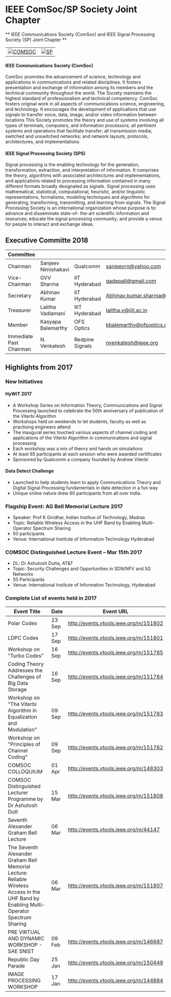 # IEEE ComSoc/SP Society Joint Chapter

** IEEE Communications Society (ComSoc) and IEEE Signal Processing Society (SP) Joint Chapter **

|                                                                  |                           |
|------------------------------------------------------------------|---------------------------
|[![COMSOC](/media/chapters/comsoc-logo.png)](/chapters/comsoc-sp/comsoc-sp.md)|[![SP](/media/chapters/sps-logo.jpg)](/chapters/comsoc-sp/comsoc-sp.md) |

#### IEEE Communications Society (ComSoc)

ComSoc promotes the advancement of science, technology and applications in
communications and related disciplines. It fosters presentation and exchange of
information among its members and the technical community throughout the world.
The Society maintains the highest standard of professionalism and technical
competency.
ComSoc fosters original work in all aspects of communications science, engineering,
and technology. It encourages the development of applications that use signals to
transfer voice, data, image, and/or video information between locations
This Society promotes the theory and use of systems involving all types of terminals,
computers, and information processors; all pertinent systems and operations that
facilitate transfer; all transmission media; switched and unswitched networks; and
network layouts, protocols, architectures, and implementations

#### IEEE Signal Processing Society (SPS)

Signal processing is the enabling technology for the generation, transformation,
extraction, and interpretation of information. It comprises the theory, algorithms with
associated architectures and implementations, and applications related to processing
information contained in many different formats broadly designated as signals. Signal
processing uses mathematical, statistical, computational, heuristic, and/or linguistic
representations, formalisms, modeling techniques and algorithms for generating,
transforming, transmitting, and learning from signals.
The Signal Processing Society is an international organization whose purpose is to:
advance and disseminate state-of- the-art scientific information and resources; educate
the signal processing community; and provide a venue for people to interact and
exchange ideas.

## Executive Committe 2018

Committee     |                      |               |                     |           |
|:------------|:---------------------|:--------------|:--------------------|:----------|
|Chairman     |Sanjeev Nimishakavi   |Qualcomm       |sanjeevrn@yahoo.com   |M 80250684|
|Vice-Chairman|GVV Sharma            |IIT Hyderabad  |gadepall@gmail.com    |M 90539415|
|Secretary    |Abhinav Kumar         |IIT Hyderabad  |Abhinav.kumar.sharma@gmail.com   |M 80358261|
|Treasurer    |Lalitha Vadlamani     |IIIT Hyderabad |lalitha.v@iiit.ac.in  |M 92293689|
|Member       |Kasyapa Balemarthy    |OFS Optics     |kbalemarthy@ofsoptics.com |M 90286547|
|Immediate Past Chairman|N. Venkatesh|Redpine Signals|nvenkatesh@ieee.org|SM 41506407|


## Highlights from 2017

### New Initiatives

#### HyWIT 2017

- A Workshop Series on Information Theory, Communications and Signal Processing launched to celebrate the 50th anniversary of publication of the Viterbi Algorithm
- Workshops held on weekends to let students, faculty as well as practising engineers attend
- The inaugural series touched various aspects of channel coding and applications of the Viterbi Algorithm in communications and signal processing
- Each workshop was a mix of theory and hands on simulations
- At least 65 participants at each session who were awarded certificates
- Sponsored by Qualcomm a company founded by Andrew Viterbi

#### Data Detect Challenge

- Launched to help students learn to apply Communications Theory and Digital Signal Processing fundamentals in data detection in a fun way
- Unique online nature drew 60 participants from all over India.

### Flagship Event: AG Bell Memorial Lecture 2017

- Speaker: Prof K Giridhar, Indian Institue of Technology, Madras
- Topic: Reliable Wireless Access in the UHF Band by Enabling Multi-Operator Spectrum Sharing
- 50 participants
- Venue: International Institute of Information Technology Hyderabad

### COMSOC Distinguished Lecture Event – Mar 15th 2017

- DL: Dr Ashutosh Dutta, AT&T
- Topic: Security Challenges and Opportunities in SDN/NFV and 5G Networks
- 50 Participants
- Venue: International Institute of Information Technology, Hyderabad

### Complete List of events held in 2017

Event Title                 |Date     |Event URL   |
|---------------------------|---------------|------------|
|Polar Codes                |23 Sep |http://events.vtools.ieee.org/m/151802 |
|LDPC Codes	                |17 Sep |http://events.vtools.ieee.org/m/151801 |
|Workshop on "Turbo Codes"  |16 Sep |http://events.vtools.ieee.org/m/151785 |
|Coding Theory Addresses the Challenges of Big Data Storage        |16 Sep |http://events.vtools.ieee.org/m/151784  |
|Workshop on "The Viterbi Algorithm in Equalization and Modulation"|09 Sep |http://events.vtools.ieee.org/m/151783  |
|Workshop on "Principles of Channel Coding"                        |09 Sep | http://events.vtools.ieee.org/m/151782 |
|COMSOC COLLOQUIUM          |01 Apr|http://events.vtools.ieee.org/m/148303 |
|COMSOC Distinguished Lecturer Programme by Dr Ashutosh Dutt       |15 Mar|http://events.vtools.ieee.org/m/151808  |
|Seventh Alexander Graham Bell Lecture      |06 Mar|http://events.vtools.ieee.org/m/44147|
|The Seventh Alexander Graham Bell Memorial Lecture: Reliable Wireless Access in the UHF Band by Enabling Multi-Operator Spectrum Sharing |06 Mar|http://events.vtools.ieee.org/m/151807 |
|PRE VIRTUAL AND DYNAMIC WORKSHOP - SAE SNIST |09 Feb|http://events.vtools.ieee.org/m/146687|
|Republic Day Parade       |25 Jan|http://events.vtools.ieee.org/m/150449 |
|IMAGE PROCESSING WORKSHOP |17 Jan|http://events.vtools.ieee.org/m/144884 |
